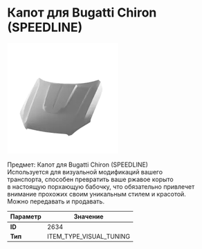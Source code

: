 # Капот для Bugatti Chiron (SPEEDLINE)

![Item Image](../img/2634.webp?raw=true)

Предмет: Капот для Bugatti Chiron (SPEEDLINE)<br>Используется для визуальной модификаций вашего<br>транспорта, способен превратить ваше ржавое корыто<br>в настоящую порхающую бабочку, что обязательно привлечет<br>внимание прохожих своим уникальным стилем и красотой.<br>Можно передавать и продавать.


| Параметр | Значение |
|----------|----------|
| **ID** | 2634 |
| **Тип** | ITEM_TYPE_VISUAL_TUNING |

